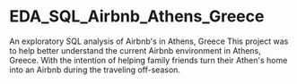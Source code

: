 # EDA_SQL_Airbnb_Athens_Greece
An exploratory SQL analysis of Airbnb's in Athens, Greece 
This project was to help better understand the current Airbnb environment in Athens, Greece. With the intention of helping family friends turn their Athen's home into an Airbnb during the traveling off-season.

